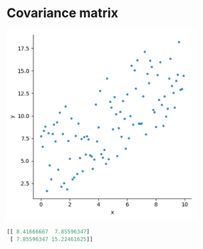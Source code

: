 # Covariance matrix
![](plot.png)
```python
[[ 8.41666667  7.85596347]
 [ 7.85596347 15.22461625]]
```